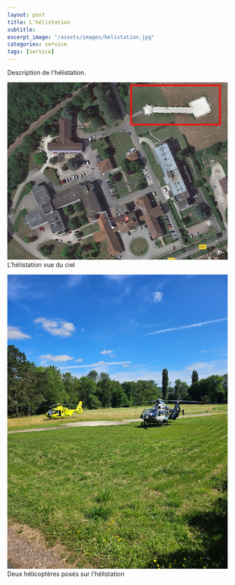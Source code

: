 ```yaml
---
layout: post
title: L'hélistation
subtitle:
excerpt_image: "/assets/images/helistation.jpg"
categories: service
tags: [service]
---
```


Description de l'hélistation.


![HistoirePhoto1](/assets/images/helistation.jpg)  L'hélistation vue du ciel


![HistoirePhoto1](/assets/images/helistation2.jpg)  Deux hélicoptères posés sur l'hélistation
